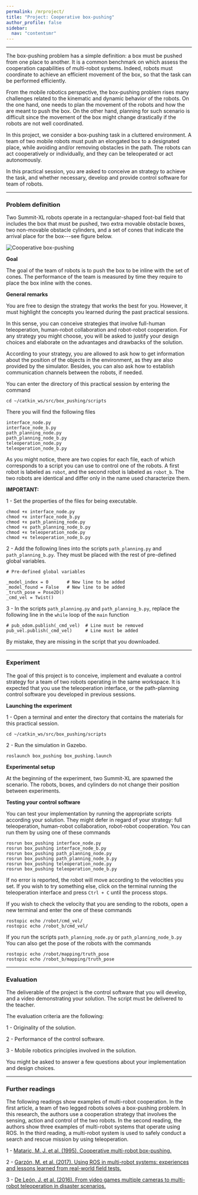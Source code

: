 ```yaml
---
permalink: /mrproject/
title: "Project: Cooperative box-pushing"
author_profile: false
sidebar:
  nav: "contentsmr"
---
```


---

The box-pushing problem has a simple definition: a box must be pushed from one place to another. It is a common benchmark on which assess the cooperation capabilities of multi-robot systems. Indeed, robots must coordinate to achieve an efficient movement of the box, so that the task can be performed efficiently.

From the mobile robotics perspective, the box-pushing problem rises many challenges related to the kinematic and dynamic behavior of the robots. On the one hand, one needs to plan the movement of the robots and how the are meant to push the box. On the other hand, planning for such scenario is difficult since the movement of the box might change drastically if the robots are not well coordinated.

In this project, we consider a box-pushing task in a cluttered environment. A team of two mobile robots must push an elongated box to a designated place, while avoiding and/or removing obstacles in the path. The robots can act cooperatively or individually, and they can be teleoperated or act autonomously.

In this practical session, you are asked to conceive an strategy to achieve the task, and whether necessary, develop and provide control software for team of robots.

---

### Problem definition

Two Summit-XL robots operate in a rectangular-shaped foot-bal field that includes the box that must be pushed, two extra movable obstacle boxes, two non-movable obstacle cylinders, and a set of cones that indicate the arrival place for the box---see figure below.

![Cooperative box-pushing](https://dgarzonramos.github.io/robotics101/assets/images/boxp.png)

**Goal**

The goal of the team of robots is to push the box to be inline with the set of cones. The performance of the team is measured by time they require to place the box inline with the cones.

**General remarks**

You are free to design the strategy that works the best for you. However, it must highlight the concepts you learned during the past practical sessions.

In this sense, you can conceive strategies that involve full-human teleoperation, human-robot collaboration and robot-robot cooperation. For any strategy you might choose, you will be asked to justify your design choices and elaborate on the advantages and drawbacks of the solution.

According to your strategy, you are allowed to ask how to get information about the position of the objects in the environment, as they are also provided by the simulator. Besides, you can also ask how to establish communication channels between the robots, if needed.

You can enter the directory of this practical session by entering the command
```
cd ~/catkin_ws/src/box_pushing/scripts
```
There you will find the following files
```
interface_node.py
interface_node_b.py
path_planning_node.py
path_planning_node_b.py
teleoperation_node.py
teleoperation_node_b.py
```
As you might notice, there are two copies for each file, each of which corresponds to a script you can use to control one of the robots. A first robot is labeled as `robot`, and the second robot is labeled as `robot_b`. The two robots are identical and differ only in the name used characterize them.

**IMPORTANT:**

1 - Set the properties of the files for being executable.
```
chmod +x interface_node.py
chmod +x interface_node_b.py
chmod +x path_planning_node.py
chmod +x path_planning_node_b.py
chmod +x teleoperation_node.py
chmod +x teleoperation_node_b.py
```

2 - Add the following lines into the scripts `path_planning.py` and `path_planning_b.py`. They must be placed with the rest of pre-defined global variables.
```
# Pre-defined global variables

_model_index = 0       # New line to be added
_model_found = False   # New line to be added
_truth_pose = Pose2D()
_cmd_vel = Twist()
```
3 - In the scripts `path_planning.py` and `path_planning_b.py`, replace the following line in the `while` loop of the `main` function
```
# pub_odom.publish(_cmd_vel)  # Line must be removed
pub_vel.publish(_cmd_vel)     # Line must be added
```
By mistake, they are missing in the script that you downloaded.

---

### Experiment

The goal of this project is to conceive, implement and evaluate a control strategy for a team of two robots operating in the same workspace. It is expected that you use the teleoperation interface, or the path-planning control software you developed in previous sessions.

**Launching the experiment**

1 - Open a terminal and enter the directory that contains the materials for this practical session.
```
cd ~/catkin_ws/src/box_pushing/scripts
```
2 - Run the simulation in Gazebo.
```
roslaunch box_pushing box_pushing.launch
```

**Experimental setup**

At the beginning of the experiment, two Summit-XL are spawned the scenario. The robots, boxes, and cylinders do not change their position between experiments.

**Testing your control software**

You can test your implementation by running the appropriate scripts according your solution. They might defer in regard of your strategy: full teleoperation, human-robot collaboration, robot-robot cooperation. You can run them by using one of these commands
```
rosrun box_pushing interface_node.py
rosrun box_pushing interface_node_b.py
rosrun box_pushing path_planning_node.py
rosrun box_pushing path_planning_node_b.py
rosrun box_pushing teleoperation_node.py
rosrun box_pushing teleoperation_node_b.py
```
If no error is reported, the robot will move according to the velocities you set. If you wish to try something else, click on the terminal running the teleoperation interface and press `Ctrl + C` until the process stops.

If you wish to check the velocity that you are sending to the robots, open a new terminal and enter the one of these commands
```
rostopic echo /robot/cmd_vel/
rostopic echo /robot_b/cmd_vel/
```
If you run the scripts `path_planning_node.py` or `path_planning_node_b.py` You can also get the pose of the robots with the commands
```
rostopic echo /robot/mapping/truth_pose
rostopic echo /robot_b/mapping/truth_pose
```

---

### Evaluation

The deliverable of the project is the control software that you will develop, and a video demonstrating your solution. The script must be delivered to the teacher.

The evaluation criteria are the following:

1 - Originality of the solution.

2 - Performance of the control software.

3 - Mobile robotics principles involved in the solution.

You might be asked to answer a few questions about your implementation and design choices.

---

### Further readings

The following readings show examples of multi-robot cooperation. In the first article, a team of two legged robots solves a box-pushing problem. In this research, the authors use a cooperation strategy that involves the sensing, action and control of the two robots. In the second reading, the authors show three examples of multi-robot systems that operate using ROS. In the third reading, a multi-robot system is used to safely conduct a search and rescue mission by using teleoperation.

1 - [Mataric, M. J. et al. (1995). Cooperative multi-robot box-pushing.](https://doi.org/10.1109/IROS.1995.525940)

2 - [Garzón, M. et al. (2017). Using ROS in multi-robot systems: experiences and lessons learned from real-world field tests.](https://doi.org/10.1007/978-3-319-54927-9_14)

3 - [De León, J. et al. (2016). From video games multiple cameras to multi-robot teleoperation in disaster scenarios.](https://doi.org/10.1109/ICARSC.2016.41)

